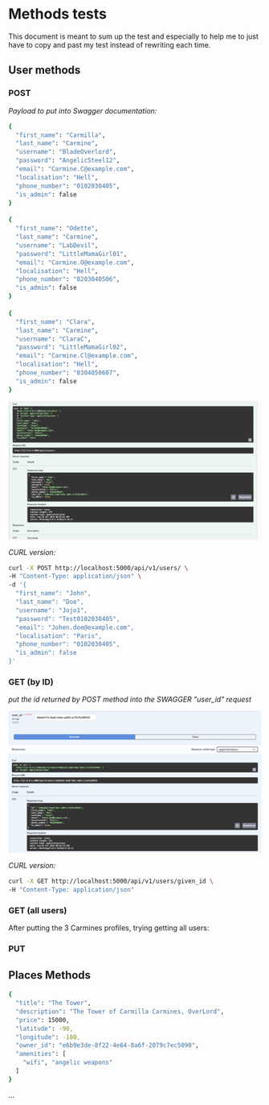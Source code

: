 # Methods tests

This document is meant to sum up the test and especially to help me to just have to copy and past my test instead of rewriting each time.

## User methods

### POST

*Payload to put into Swagger documentation:*

```bash
{
  "first_name": "Carmilla",
  "last_name": "Carmine",
  "username": "BladeOverlord",
  "password": "AngelicSteel12",
  "email": "Carmine.C@example.com",
  "localisation": "Hell",
  "phone_number": "0102030405",
  "is_admin": false
}

{
  "first_name": "Odette",
  "last_name": "Carmine",
  "username": "LabDevil",
  "password": "LittleMamaGirl01",
  "email": "Carmine.O@example.com",
  "localisation": "Hell",
  "phone_number": "0203040506",
  "is_admin": false
}

{
  "first_name": "Clara",
  "last_name": "Carmine",
  "username": "ClaraC",
  "password": "LittleMamaGirl02",
  "email": "Carmine.Cl@example.com",
  "localisation": "Hell",
  "phone_number": "0304050607",
  "is_admin": false
}
```

![Swagger_result](../../images/user_Swagger_POST_test.png)

*CURL version:*
```bash
curl -X POST http://localhost:5000/api/v1/users/ \
-H "Content-Type: application/json" \
-d '{
  "first_name": "John",
  "last_name": "Doe",
  "username": "Jojo1",
  "password": "Test0102030405",
  "email": "Johen.doe@example.com",
  "localisation": "Paris",
  "phone_number": "0102030405",
  "is_admin": false
}'
```

### GET (by ID)

*put the id returned by POST method into the SWAGGER "user_id" request*

![Swagger_result](../../images/user_Swagger_GET_test.png)

*CURL version:*

```bash
curl -X GET http://localhost:5000/api/v1/users/given_id \
-H "Content-Type: application/json"
```

### GET (all users)

After putting the 3 Carmines profiles, trying getting all users:



### PUT

## Places Methods

```bash
{
  "title": "The Tower",
  "description": "The Tower of Carmilla Carmines, OverLord",
  "price": 15000,
  "latitude": -90,
  "longitude": -180,
  "owner_id": "e6b9e3de-8f22-4e64-8a6f-2079c7ec5090",
  "amenities": [
    "wifi", "angelic weapons"
  ]
}
```
...